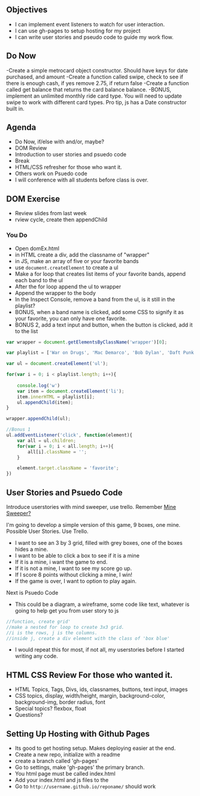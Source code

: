 ## Objectives
- I can implement event listeners to watch for user interaction.
- I can use gh-pages to setup hosting for my project
- I can write user stories and pseudo code to guide my work flow.

## Do Now
-Create a simple metrocard object constructor. Should have keys for date purchased, and amount
-Create a function called swipe, check to see if there is enough cash, if yes remove 2.75, if return false
-Create a function called get balance that returns the card balance balance.
-BONUS, implement an unlimited monthly ride card type. You will need to update swipe to work with different card types. Pro tip, js has a Date constructor built in.

## Agenda
- Do Now, if/else with and/or, maybe?
- DOM Review
- Introduction to user stories and psuedo code
- Break
- HTML/CSS refresher for those who want it.
- Others work on Psuedo code
- I will conference with all students before class is over.

## DOM Exercise
- Review slides from last week
- rview cycle, create then appendChild

### You Do
+ Open domEx.html
+ in HTML create a div, add the classname of "wrapper"
+ in JS, make an array of five or your favorite bands
+ use `document.createElement` to create a ul
+ Make a for loop that creates list items of your favorite bands, append each band to the ul
+ After the for loop append the ul to wrapper
+ Append the wrapper to the body
+ In the Inspect Console, remove a band from the ul, is it still in the playlist?
+ BONUS, when a band name is clicked, add some CSS to signify it as your favorite, you can only have one favorite.
+ BONUS 2, add a text input and button, when the button is clicked, add it to the list

```javascript
var wrapper = document.getElementsByClassName('wrapper')[0];

var playlist = ['War on Drugs', 'Mac Demarco', 'Bob Dylan', 'Daft Punk', 'Grimes']

var ul = document.createElement('ul');

for(var i = 0; i < playlist.length; i++){
	
	console.log('w')
	var item = document.createElement('li');
	item.innerHTML = playlist[i];
	ul.appendChild(item);
}

wrapper.appendChild(ul);

//Bonus 1
ul.addEventListener('click', function(element){
	var all = ul.children;
	for(var i = 0; i < all.length; i++){
		all[i].className = '';
	}

	element.target.className = 'favorite';
})
```

## User Stories and Psuedo Code
Introduce userstories with mind sweeper, use trello. Remember [Mine Sweeper?](http://windows.microsoft.com/en-us/windows/minesweeper-how-to#1TC=windows-7)

I'm going to develop a simple version of this game, 9 boxes, one mine. Possible User Stories. Use Trello.
- I want to see an 3 by 3 grid, filled with grey boxes, one of the boxes hides a mine.
- I want to be able to click a box to see if it is a mine
- If it is a mine, i want the game to end.
- If it is not a mine, I want to see my score go up.
- If I score 8 points without clicking a mine, I win!
- If the game is over, I want to option to play again.

Next is Psuedo Code
- This could be a diagram, a wireframe, some code like text, whatever is going to help get you from user story to js
```javascript
//function, create grid'
//make a nested for loop to create 3x3 grid.
//i is the rows, j is the columns.
//inside j, create a div element with the class of 'box blue'
```
- I would repeat this for most, if not all, my userstories before I started writing any code.

## HTML CSS Review For those who wanted it.
- HTML Topics, Tags, Divs, ids, classnames, buttons, text input, images
- CSS topics, display, width/height, margin, background-color, background-img, border radius, font
- Special topics? flexbox, float
- Questions?

## Setting Up Hosting with Github Pages
- Its good to get hosting setup. Makes deploying easier at the end.
- Create a new repo, initialize with a readme
- create a branch called 'gh-pages'
- Go to settings, make 'gh-pages' the primary branch.
- You html page must be called index.html
- Add your index.html and js files to the 
- Go to `http://username.github.io/reponame/` should work
